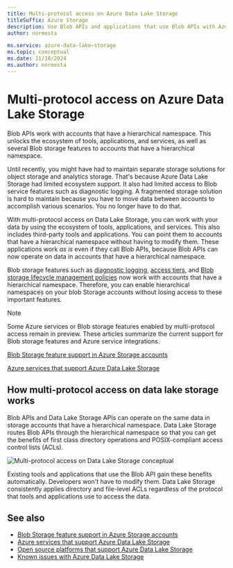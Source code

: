 ```yaml
---
title: Multi-protocol access on Azure Data Lake Storage
titleSuffix: Azure Storage
description: Use Blob APIs and applications that use Blob APIs with Azure Data Lake Storage.
author: normesta

ms.service: azure-data-lake-storage
ms.topic: conceptual
ms.date: 11/18/2024
ms.author: normesta
---
```


# Multi-protocol access on Azure Data Lake Storage

Blob APIs work with accounts that have a hierarchical namespace. This unlocks the ecosystem of tools, applications, and services, as well as several Blob storage features to accounts that have a hierarchical namespace. 

Until recently, you might have had to maintain separate storage solutions for object storage and analytics storage. That's because Azure Data Lake Storage had limited ecosystem support. It also had limited access to Blob service features such as diagnostic logging. A fragmented storage solution is hard to maintain because you have to move data between accounts to accomplish various scenarios. You no longer have to do that.

With multi-protocol access on Data Lake Storage, you can work with your data by using the ecosystem of tools, applications, and services. This also includes third-party tools and applications. You can point them to accounts that have a hierarchical namespace without having to modify them. These applications work *as is* even if they call Blob APIs, because Blob APIs can now operate on data in accounts that have a hierarchical namespace.

Blob storage features such as [diagnostic logging](../common/storage-analytics-logging.md), [access tiers](access-tiers-overview.md), and [Blob storage lifecycle management policies](./lifecycle-management-overview.md) now work with accounts that have a hierarchical namespace. Therefore, you can enable hierarchical namespaces on your blob Storage accounts without losing access to these important features.

> [!NOTE]
> Some Azure services or Blob storage features enabled by multi-protocol access remain in preview. These articles summarize the current support for Blob storage features and Azure service integrations.
>
> [Blob Storage feature support in Azure Storage accounts](storage-feature-support-in-storage-accounts.md)
>
> [Azure services that support Azure Data Lake Storage](data-lake-storage-supported-azure-services.md)

## How multi-protocol access on data lake storage works

Blob APIs and Data Lake Storage APIs can operate on the same data in storage accounts that have a hierarchical namespace. Data Lake Storage routes Blob APIs through the hierarchical namespace so that you can get the benefits of first class directory operations and POSIX-compliant access control lists (ACLs).

![Multi-protocol access on Data Lake Storage conceptual](./media/data-lake-storage-interop/interop-concept.png)

Existing tools and applications that use the Blob API gain these benefits automatically. Developers won't have to modify them. Data Lake Storage consistently applies directory and file-level ACLs regardless of the protocol that tools and applications use to access the data.

## See also

- [Blob Storage feature support in Azure Storage accounts](storage-feature-support-in-storage-accounts.md)
- [Azure services that support Azure Data Lake Storage](data-lake-storage-supported-azure-services.md)
- [Open source platforms that support Azure Data Lake Storage](data-lake-storage-supported-open-source-platforms.md)
- [Known issues with Azure Data Lake Storage](data-lake-storage-known-issues.md)
